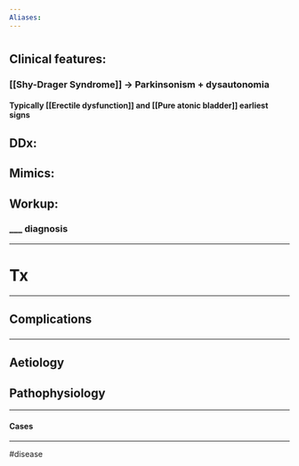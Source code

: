 ```yaml
---
Aliases:
---
```

# 
## Clinical features:
### [[Shy-Drager Syndrome]] -> Parkinsonism + dysautonomia
#### Typically [[Erectile dysfunction]] and [[Pure atonic bladder]] earliest signs
## DDx:
###
## Mimics:
###
## Workup:
### ___ diagnosis
---
# Tx

---
## Complications
###

---
## Aetiology
## Pathophysiology

---
#### Cases


---
#disease 
